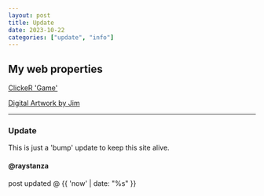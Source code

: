 ```yaml
---
layout: post
title: Update
date: 2023-10-22
categories: ["update", "info"]
---
```

## My web properties

[ClickeR 'Game'](https://chundersnatch.com/)

[Digital Artwork by Jim](https://digitalartworkbyjim.com/)

---

### Update

This is just a 'bump' update to keep this site alive.

#### @raystanza

post updated @ {{ 'now' | date: "%s" }}
